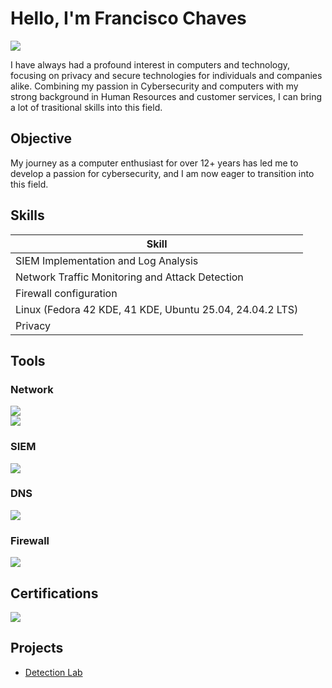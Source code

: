 # Hello, I'm Francisco Chaves
<a href="https://www.linkedin.com/in/franchaves/"><img src="https://img.shields.io/badge/-LinkedIn-0072b1?&style=for-the-badge&logo=linkedin&logoColor=white" /></a>

I have always had a profound interest in computers and technology, focusing on privacy and secure technologies for individuals and companies alike. Combining my passion in Cybersecurity and computers with my strong background in Human Resources and customer services, I can bring a lot of trasitional skills into this field.

## Objective

My journey as a computer enthusiast for over 12+ years has led me to develop a passion for cybersecurity, and I am now eager to transition into this field.

## Skills

| Skill                                         
|-----------------------------------------------
| SIEM Implementation and Log Analysis          
| Network Traffic Monitoring and Attack Detection
| Firewall configuration
| Linux (Fedora 42 KDE, 41 KDE, Ubuntu 25.04, 24.04.2 LTS)
| Privacy

## Tools

### Network
<div>
    <img src="https://img.shields.io/badge/-Wireshark-1679A7?&style=for-the-badge&logo=Wireshark&logoColor=white" />
</div>

<div>
    <img src="https://img.shields.io/badge/Nmap-E90B0B?style=for-the-badge&logo=nmap&logoColor=white" />
</div>

### SIEM
<div>
    <img src="https://img.shields.io/badge/Wazuh_SIEM-2B9FC3?style=for-the-badge&logo=wazuh&logoColor=white" />
</div>

### DNS
<div>
    <img src="https://img.shields.io/badge/NextDNS-000000?style=for-the-badge&logo=nextdns&logoColor=white" />
</div>

### Firewall
<div>
    <img src="https://img.shields.io/badge/Portmaster-1A2B3C?style=for-the-badge&logo=safingio&logoColor=white" />
</div>

## Certifications
<div>
<img src="https://img.shields.io/badge/Google_Cybersecurity_Professional_Certificate-4285F4?style=for-the-badge&logo=google&logoColor=white" />
</div>

## Projects
- <a href="https://github.com/fran-c99/Detection-Lab-Project">Detection Lab</a>
